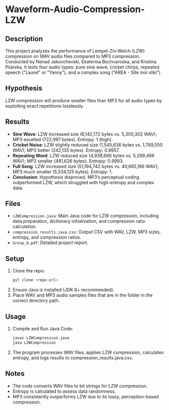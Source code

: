 # Waveform-Audio-Compression-LZW

## Description
This project analyzes the performance of Lempel-Ziv-Welch (LZW) compression on WAV audio files compared to MP3 compression. Conducted by Nenad Jakovchevski, Ekaterina Bochvaroska, and Kristina Piiarska, it tests four audio types: pure sine wave, cricket chirps, repeated speech ("Laurel" or "Yanny"), and a complex song ("AREA - Site moi sliki").

## Hypothesis
LZW compression will produce smaller files than MP3 for all audio types by exploiting exact repetitions losslessly.

## Results
- **Sine Wave**: LZW increased size (6,142,172 bytes vs. 5,300,302 WAV); MP3 excelled (722,997 bytes). Entropy: 1 (high).
- **Cricket Noise**: LZW slightly reduced size (1,545,636 bytes vs. 1,769,550 WAV); MP3 better (242,135 bytes). Entropy: 0.9957.
- **Repeating Word**: LZW reduced size (4,938,666 bytes vs. 5,299,466 WAV); MP3 smaller (481,626 bytes). Entropy: 0.9993.
- **Full Song**: LZW increased size (51,194,742 bytes vs. 40,665,166 WAV); MP3 much smaller (5,534,125 bytes). Entropy: 1.
- **Conclusion**: Hypothesis disproved. MP3’s perceptual coding outperformed LZW, which struggled with high-entropy and complex data.

## Files
- `LZWCompression.java`: Main Java code for LZW compression, including data preparation, dictionary initialization, and compression ratio calculation.
- `compression_results.java.csv`: Output CSV with WAV, LZW, MP3 sizes, entropy, and compression ratios.
- `Group_O.pdf`: Detailed project report.

## Setup
1. Clone the repo:
   ```bash
   git clone <repo-url>
2. Ensure Java is installed (JDK 8+ recommended).
3. Place WAV and MP3 audio samples files that are in the folder in the correct directory path.

## Usage
1. Compile and Run Java Code:
   ```bash
   javac LZWCompression.java
   java LZWCompression
2. The program processes WAV files, applies LZW compression, calculates entropy, and logs results to compression_results.java.csv.

## Notes
- The code converts WAV files to bit strings for LZW compression.
- Entropy is calculated to assess data randomness.
- MP3 consistently outperforms LZW due to its lossy, perception-based compression.
